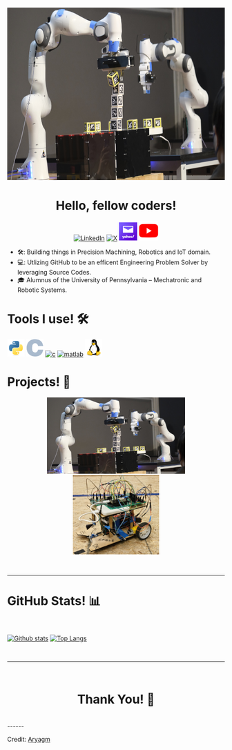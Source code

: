 <p align="center">
  <img src="https://github.com/vbwanere/vbwanere/blob/main/DSCF1747.jpg" height="400"/>
</p>
<!-- <hr> -->
<h1 align="center">Hello, fellow coders!</h1>
<p align="center">
<a href="https://www.linkedin.com/in/vbwanere/" target="_blank" rel="noreferrer"> <img src="https://upload.wikimedia.org/wikipedia/commons/c/ca/LinkedIn_logo_initials.png" alt="LinkedIn" width="40" height="40"/></a>
<a href="https://x.com/vbwanere" target="_blank" rel="noreferrer"> <img src="https://upload.wikimedia.org/wikipedia/commons/b/b7/X_logo.jpg" alt="X" width="42" height="42"/></a>
<a href="mailto:vbwanere@yahoo.com" target="_blank" rel="noreferrer"> <img src="https://github.com/vbwanere/vbwanere/blob/main/yahoo.jpeg" alt="yahoo!mail" width="42" height="42"/></a>
<a href="https://www.youtube.com/@vbwanere" target="_blank" rel="noreferrer"> <img src="https://github.com/vbwanere/vbwanere/blob/main/yt.png" alt="youtube" width="45"/></a>
</p>
  
- 🛠️: Building things in Precision Machining, Robotics and IoT domain.
- 💻: Utlizing GitHub to be an efficent Engineering Problem Solver by leveraging Source Codes.
- 🎓 Alumnus of the University of Pennsylvania – Mechatronic and Robotic Systems.


<h1>Tools I use! 🛠️</h1>
<p align="left">
<a href="https://www.python.org" target="_blank" rel="noreferrer"> <img src="https://raw.githubusercontent.com/devicons/devicon/master/icons/python/python-original.svg" alt="python" width="40" height="40"/></a>
<a href="https://www.cprogramming.com/" target="_blank" rel="noreferrer"> <img src="https://raw.githubusercontent.com/devicons/devicon/master/icons/c/c-original.svg" alt="c" width="40" height="40"/></a>
<a href="https://www.minitab.com/en-us/" target="_blank" rel="noreferrer"> <img src="https://upload.wikimedia.org/wikipedia/commons/d/d2/Minitab_Logo.svg" alt="c" width="40" height="40"/></a>
<a href="https://www.mathworks.com/" target="_blank" rel="noreferrer"> <img src="https://upload.wikimedia.org/wikipedia/commons/2/21/Matlab_Logo.png" alt="matlab" width="40" height="40"/></a>
<a href="https://www.linux.org/" target="_blank" rel="noreferrer"> <img src="https://raw.githubusercontent.com/devicons/devicon/master/icons/linux/linux-original.svg" alt="linux" width="40" height="40"/></a>
</p>

<h1>Projects! 🎨</h1>
<p align="center">
  <a href="https://github.com/vbwanere/Pick-and-place-using-Franka-Panda-arm">
    <img src="https://github.com/vbwanere/vbwanere/blob/main/DSCF1747.jpg" width="320px" />
  </a>
   <a href="https://github.com/vbwanere/Academic-Projects/tree/main/Mini_AMR">
    <img src="https://github.com/vbwanere/Academic-Projects/blob/main/Images/AMR.png" width="200px" />
  </a>
</p>

<br>
<hr>
<h1>GitHub Stats! 📊</h1>
<br>


[![Github stats](https://github-readme-stats.vercel.app/api?username=vbwanere&show_icons=true&theme=merko)](https://github.com/vbwanere/github-readme-stats) [![Top Langs](https://github-readme-stats.vercel.app/api/top-langs/?username=vbwanere&layout=compact&theme=merko)](https://github.com/vbwanere/github-readme-stats)

 
<Br>
<hr>
<Br>
<h1 align="center">Thank You! 🤵 </h1>
<Br>
------  

Credit: [Aryagm](https://github.com/Aryagm)
